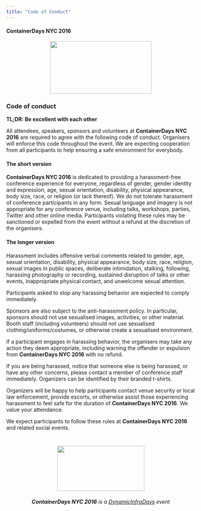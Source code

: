 ```yaml
---
title: "Code of Conduct"
---
```


<style>
#footer {
   display: none;
   }
</style>

#### ContainerDays NYC 2016

<img src="http://dynamicinfradays.org/img/logo.png" height="140" width="270" style="margin-left:auto;margin-right:auto;display:block">

### Code of conduct

**TL;DR: Be excellent with each other**

All attendees, speakers, sponsors and volunteers at **ContainerDays NYC 2016** are required to agree with the following code of conduct. Organisers will enforce this code throughout the event. We are expecting cooperation from all participants to help ensuring a safe environment for everybody.

#### The short version

**ContainerDays NYC 2016** is dedicated to providing a harassment-free conference experience for everyone, regardless of gender, gender identity and expression, age, sexual orientation, disability, physical appearance, body size, race, or religion (or lack thereof). We do not tolerate harassment of conference participants in any form. Sexual language and imagery is not appropriate for any conference venue, including talks, workshops, parties, Twitter and other online media. Participants violating these rules may be sanctioned or expelled from the event without a refund at the discretion of the organisers.

#### The longer version

Harassment includes offensive verbal comments related to gender, age, sexual orientation, disability, physical appearance, body size, race, religion, sexual images in public spaces, deliberate intimidation, stalking, following, harassing photography or recording, sustained disruption of talks or other events, inappropriate physical contact, and unwelcome sexual attention.

Participants asked to stop any harassing behavior are expected to comply immediately.

Sponsors are also subject to the anti-harassment policy. In particular, sponsors should not use sexualised images, activities, or other material. Booth staff (including volunteers) should not use sexualised clothing/uniforms/costumes, or otherwise create a sexualised environment.

If a participant engages in harassing behavior, the organisers may take any action they deem appropriate, including warning the offender or expulsion from **ContainerDays NYC 2016** with no refund.

If you are being harassed, notice that someone else is being harassed, or have any other concerns, please contact a member of conference staff immediately. Organizers can be identified by their branded t-shirts.

Organizers will be happy to help participants contact venue security or local law enforcement, provide escorts, or otherwise assist those experiencing harassment to feel safe for the duration of **ContainerDays NYC 2016**. We value your attendance.

We expect participants to follow these rules at **ContainerDays NYC 2016** and related social events.

<img src="http://dynamicinfradays.org/img/logo.png" height="120" width="232" style="margin: 40px auto 20px auto; display: block;">

<div style="text-align: center; display: block;"><em><strong>ContainerDays NYC 2016</strong> is a <a href="http://dynamicinfradays.org">DynamicInfraDays</a> event</em></div>
